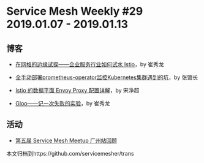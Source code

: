 # Service Mesh Weekly #29 2019.01.07 - 2019.01.13

## 博客

- [在网格的边缘试探——企业服务行业如何试水 Istio](http://www.servicemesher.com/blog/explore-at-the-edge-of-istio-service-mesh/)，by 崔秀龙

- [全手动部署prometheus-operator监控Kubernetes集群遇到的坑](http://www.servicemesher.com/blog/prometheus-operator-manual/)，by 张馆长

- [Istio 的数据平面 Envoy Proxy 配置详解](http://www.servicemesher.com/blog/envoy-proxy-config-deep-dive/)，by 宋净超

- [Gloo——记一次失败的实验](https://blog.fleeto.us/post/gloo-amazing-gateway/)，by 崔秀龙

## 活动

- [第五届 Service Mesh Meetup 广州站回顾](http://www.servicemesher.com/blog/service-mesh-meetup-guangzhou-20190106/)

本文归档到https://github.com/servicemesher/trans

